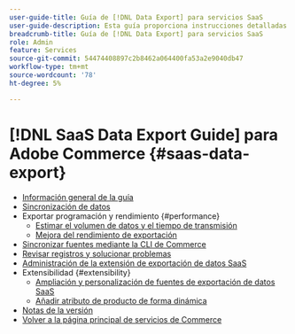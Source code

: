 ```yaml
---
user-guide-title: Guía de [!DNL Data Export] para servicios SaaS
user-guide-description: Esta guía proporciona instrucciones detalladas para usar la extensión  [!DNL Data Export] para los servicios SaaS de Adobe Commerce.
breadcrumb-title: Guía de [!DNL Data Export] para servicios SaaS
role: Admin
feature: Services
source-git-commit: 54474408897c2b8462a064400fa53a2e9040db47
workflow-type: tm+mt
source-wordcount: '78'
ht-degree: 5%

---
```


# [!DNL SaaS Data Export Guide] para Adobe Commerce {#saas-data-export}

- [Información general de la guía](overview.md)
- [Sincronización de datos](data-synchronization.md)
- Exportar programación y rendimiento {#performance}
   - [Estimar el volumen de datos y el tiempo de transmisión](estimate-data-volume-sync-time.md)
   - [Mejora del rendimiento de exportación](customize-export-processing.md)
- [Sincronizar fuentes mediante la CLI de Commerce](data-export-cli-commands.md)
- [Revisar registros y solucionar problemas](troubleshooting-logging.md)
- [Administración de la extensión de exportación de datos SaaS](manage-extension.md)
- Extensibilidad {#extensibility}
   - [Ampliación y personalización de fuentes de exportación de datos SaaS](extensibility-and-customizations.md)
   - [Añadir atributo de producto de forma dinámica](add-attribute-dynamically.md)
- [Notas de la versión](release-notes.md)
- [Volver a la página principal de servicios de Commerce](https://experienceleague.adobe.com/docs/commerce/user-guides/home.html)
